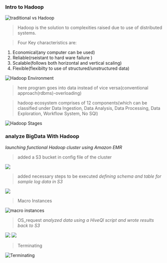 ### Intro to Hadoop
![traditional vs Hadoop](https://raw.githubusercontent.com/agsrc/dist-sys-practice/master/images/hadoop1.PNG)

>Hadoop is the solution to complexities raised due to use of distributed systems.

> Four Key characteristics are:
1. Economical(any computer can be used)
2. Reliable(rseistant to hard ware failure )
3. Scalable(follows both horizontal and vertical scaling) 
4. Flexible(flexibilty to use of structured/unstructured data)

![Hadoop Environment](https://raw.githubusercontent.com/agsrc/dist-sys-practice/master/images/Hadoop2.PNG)

>here program goes into data instead of vice versa(conventional approach(rdbms)-overloading)

> hadoop ecosystem comprises of 12 components(which can be classified under Data Ingestion, Data Analysis, Data Processing, Data Exploration, Workflow System, No SQl) 

![Hadoop Stages](https://raw.githubusercontent.com/agsrc/dist-sys-practice/master/images/Hadoop3.PNG)

### analyze BigData With Hadoop

*launching functional Hadoop cluster using Amazon EMR*

>added a S3 bucket in config file of the cluster

![](https://raw.githubusercontent.com/agsrc/dist-sys-practice/master/images/hadoop2.1.PNG)

>added necessary steps to be executed *defining schema and table for sample log data in S3*

![](https://raw.githubusercontent.com/agsrc/dist-sys-practice/master/images/hadoop2.2.PNG)
> Macro Instances

![macro instances](https://raw.githubusercontent.com/agsrc/dist-sys-practice/master/images/hadoop2.3.PNG)

>OS_request *analyzed data using a HiveQl script and wrote results back to S3*

![](https://raw.githubusercontent.com/agsrc/dist-sys-practice/master/images/hadoop2.4.PNG)
![](https://raw.githubusercontent.com/agsrc/dist-sys-practice/master/images/hadoop2.5.PNG)

> Terminating

![Terminating](https://raw.githubusercontent.com/agsrc/dist-sys-practice/master/images/hadoop2.7.PNG)
![]()


